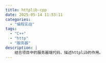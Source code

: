 ```yaml
---
title: httplib-cpp
date: 2025-05-14 11:53:11
categories: 
  - "编程实战"
tags:
  - "C++" 
  - "http"
  - "服务器"
description: |
    结合项目中的服务器端代码，描述httplib的作用。
---
```



